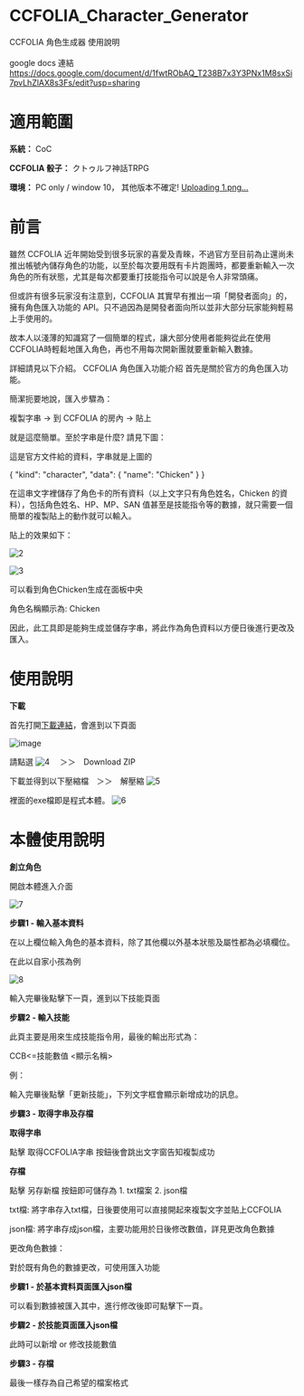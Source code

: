# CCFOLIA_Character_Generator
CCFOLIA 角色生成器 使用說明
<br>
<br>
google docs 連結
https://docs.google.com/document/d/1fwtRObAQ_T238B7x3Y3PNx1M8sxSi7pvLhZlAX8s3Fs/edit?usp=sharing

# 適用範圍

**系統：** CoC

**CCFOLIA 骰子：** クトゥルフ神話TRPG

**環境：** PC only / window 10， 其他版本不確定!
[Uploading 1.png…]()


#


# 前言

雖然 CCFOLIA 近年開始受到很多玩家的喜愛及青睞，不過官方至目前為止還尚未推出帳號內儲存角色的功能，以至於每次要用既有卡片跑團時，都要重新輸入一次角色的所有狀態，尤其是每次都要重打技能指令可以說是令人非常頭痛。

但或許有很多玩家沒有注意到，CCFOLIA 其實早有推出一項「開發者面向」的，擁有角色匯入功能的 API。只不過因為是開發者面向所以並非大部分玩家能夠輕易上手使用的。

故本人以淺薄的知識寫了一個簡單的程式，讓大部分使用者能夠從此在使用CCFOLIA時輕鬆地匯入角色，再也不用每次開新團就要重新輸入數據。

詳細請見以下介紹。
CCFOLIA 角色匯入功能介紹
首先是關於官方的角色匯入功能。

簡潔扼要地說，匯入步驟為：

複製字串 → 到 CCFOLIA 的房內 → 貼上

就是這麼簡單。至於字串是什麼? 請見下圖：


這是官方文件給的資料，字串就是上圖的


{ "kind": "character", "data": { "name": "Chicken" } }


在這串文字裡儲存了角色卡的所有資料（以上文字只有角色姓名，Chicken 的資料），包括角色姓名、HP、MP、SAN 值甚至是技能指令等的數據，就只需要一個簡單的複製貼上的動作就可以輸入。


貼上的效果如下：

![2](https://user-images.githubusercontent.com/103349391/183304950-f8ebd0ef-fe18-4915-9633-f141ed9b008b.png)

![3](https://user-images.githubusercontent.com/103349391/183304978-0cbcc28e-98de-4672-87cd-1459e06089c8.png)

可以看到角色Chicken生成在面板中央


角色名稱顯示為: Chicken


因此，此工具即是能夠生成並儲存字串，將此作為角色資料以方便日後進行更改及匯入。



# 使用說明

**下載**

首先打開[下載連結](https://github.com/derKakadu0714/CCFOLIA_Character_Generator?fbclid=IwAR10EDbnaBu8uOYnTvtLMUTbwrmEdhtODrSu84Za0MkAxYh4tTxl2QrSCAQ)，會進到以下頁面


![image](https://user-images.githubusercontent.com/103349391/183304998-7692818e-1d1f-4d4e-8355-8997ff86a13f.png)


請點選 ![4](https://user-images.githubusercontent.com/103349391/183305104-38fbe740-5149-4207-9d4c-de18ab5e636c.png)
　＞＞　Download ZIP




下載並得到以下壓縮檔　＞＞　解壓縮
![5](https://user-images.githubusercontent.com/103349391/183305114-04d0e47b-1c16-4b90-bd3b-7fbcdade7ed1.png)


裡面的exe檔即是程式本體。
![6](https://user-images.githubusercontent.com/103349391/183305118-8418b0f6-e82d-4d79-a394-cc3e0027d922.png)


# 本體使用說明


**創立角色**


開啟本體進入介面

![7](https://user-images.githubusercontent.com/103349391/183305150-7fd79bce-2d9a-4bd6-9fa8-74d4c75bc400.png)


**步驟1 - 輸入基本資料**


在以上欄位輸入角色的基本資料，除了其他欄以外基本狀態及屬性都為必填欄位。


在此以自家小孩為例

![8](https://user-images.githubusercontent.com/103349391/183305166-26990143-5c9e-4238-80f6-a9cf32f4b14e.png)


輸入完畢後點擊下一頁，進到以下技能頁面

**步驟2 - 輸入技能**


此頁主要是用來生成技能指令用，最後的輸出形式為：


CCB<=技能數值 <顯示名稱>


例：


輸入完畢後點擊「更新技能」，下列文字框會顯示新增成功的訊息。




**步驟3 - 取得字串及存檔**


**取得字串**


點擊 取得CCFOLIA字串 按鈕後會跳出文字窗告知複製成功



**存檔**


點擊 另存新檔 按鈕即可儲存為 1. txt檔案 2. json檔




txt檔: 將字串存入txt檔，日後要使用可以直接開起來複製文字並貼上CCFOLIA


json檔: 將字串存成json檔，主要功能用於日後修改數值，詳見更改角色數據


更改角色數據：


對於既有角色的數據更改，可使用匯入功能



**步驟1 - 於基本資料頁面匯入json檔**




可以看到數據被匯入其中，進行修改後即可點擊下一頁。


**步驟2 - 於技能頁面匯入json檔**


此時可以新增 or 修改技能數值


**步驟3 - 存檔**


最後一樣存為自己希望的檔案格式
